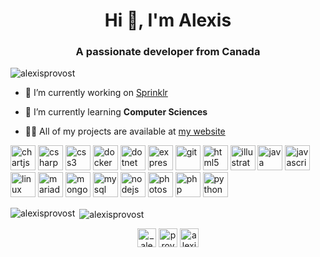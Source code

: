 <h1 align="center">Hi 👋, I'm Alexis</h1>
<h3 align="center">A passionate developer from Canada</h3>

<p align="left"> <img src="https://komarev.com/ghpvc/?username=alexisprovost" alt="alexisprovost" /> </p>

- 🔭 I’m currently working on [Sprinklr](#)

- 🌱 I’m currently learning **Computer Sciences**

- 👨‍💻 All of my projects are available at [my website](https://alexis.provost.cloud)

<p align="left"><img src="https://www.chartjs.org/media/logo-title.svg" alt="chartjs" width="40" height="40"/> <img src="https://devicons.github.io/devicon/devicon.git/icons/csharp/csharp-original.svg" alt="csharp" width="40" height="40"/> <img src="https://devicons.github.io/devicon/devicon.git/icons/css3/css3-original-wordmark.svg" alt="css3" width="40" height="40"/> <img src="https://devicons.github.io/devicon/devicon.git/icons/docker/docker-original-wordmark.svg" alt="docker" width="40" height="40"/> <img src="https://devicons.github.io/devicon/devicon.git/icons/dot-net/dot-net-original-wordmark.svg" alt="dotnet" width="40" height="40"/> <img src="https://devicons.github.io/devicon/devicon.git/icons/express/express-original-wordmark.svg" alt="express" width="40" height="40"/> <img src="https://www.vectorlogo.zone/logos/git-scm/git-scm-icon.svg" alt="git" width="40" height="40"/> <img src="https://devicons.github.io/devicon/devicon.git/icons/html5/html5-original-wordmark.svg" alt="html5" width="40" height="40"/> <img src="https://www.vectorlogo.zone/logos/adobe_illustrator/adobe_illustrator-icon.svg" alt="illustrator" width="40" height="40"/> <img src="https://devicons.github.io/devicon/devicon.git/icons/java/java-original-wordmark.svg" alt="java" width="40" height="40"/> <img src="https://devicons.github.io/devicon/devicon.git/icons/javascript/javascript-original.svg" alt="javascript" width="40" height="40"/> <img src="https://devicons.github.io/devicon/devicon.git/icons/linux/linux-original.svg" alt="linux" width="40" height="40"/> <img src="https://www.vectorlogo.zone/logos/mariadb/mariadb-icon.svg" alt="mariadb" width="40" height="40"/> <img src="https://devicons.github.io/devicon/devicon.git/icons/mongodb/mongodb-original-wordmark.svg" alt="mongodb" width="40" height="40"/> <img src="https://devicons.github.io/devicon/devicon.git/icons/mysql/mysql-original-wordmark.svg" alt="mysql" width="40" height="40"/> <img src="https://devicons.github.io/devicon/devicon.git/icons/nodejs/nodejs-original-wordmark.svg" alt="nodejs" width="40" height="40"/> <img src="https://devicons.github.io/devicon/devicon.git/icons/photoshop/photoshop-plain.svg" alt="photoshop" width="40" height="40"/> <img src="https://devicons.github.io/devicon/devicon.git/icons/php/php-original.svg" alt="php" width="40" height="40"/> <img src="https://devicons.github.io/devicon/devicon.git/icons/python/python-original.svg" alt="python" width="40" height="40"/></p><p><img align="left" src="https://github-readme-stats.vercel.app/api/top-langs/?username=alexisprovost&layout=compact&hide=html" alt="alexisprovost" /></p>

<p>&nbsp;<img align="center" src="https://github-readme-stats.vercel.app/api?username=alexisprovost&show_icons=true" alt="alexisprovost" /></p>

<p align="center">
<a href="https://twitter.com/_alexis_provost" target="blank"><img align="center" src="https://cdn.jsdelivr.net/npm/simple-icons@3.0.1/icons/twitter.svg" alt="_alexis_provost" height="30" width="30" /></a>
<a href="https://fb.com/provost.alexis" target="blank"><img align="center" src="https://cdn.jsdelivr.net/npm/simple-icons@3.0.1/icons/facebook.svg" alt="provost.alexis" height="30" width="30" /></a>
<a href="https://instagram.com/alexis.provost" target="blank"><img align="center" src="https://cdn.jsdelivr.net/npm/simple-icons@3.0.1/icons/instagram.svg" alt="alexis.provost" height="30" width="30" /></a>
</p>
